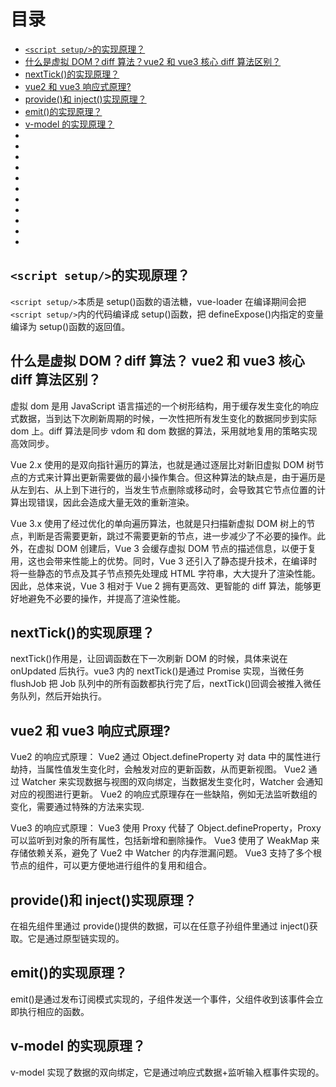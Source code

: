 # 目录

- [`<script setup/>`的实现原理？](##1)
- [什么是虚拟 DOM？diff 算法？vue2 和 vue3 核心 diff 算法区别？](##1)
- [nextTick()的实现原理？](##1)
- [vue2 和 vue3 响应式原理?](##1)
- [provide()和 inject()实现原理？](##1)
- [emit()的实现原理？](##1)
- [v-model 的实现原理？](##1)
- [](##1)
- [](##1)
- [](##1)
- [](##1)
- [](##1)
- [](##1)
- [](##1)
- [](##1)
- [](##1)
- [](##1)
- [](##1)

## `<script setup/>`的实现原理？

`<script setup/>`本质是 setup()函数的语法糖，vue-loader 在编译期间会把`<script setup/>`内的代码编译成 setup()函数，把 defineExpose()内指定的变量编译为 setup()函数的返回值。

## 什么是虚拟 DOM？diff 算法？ vue2 和 vue3 核心 diff 算法区别？

虚拟 dom 是用 JavaScript 语言描述的一个树形结构，用于缓存发生变化的响应式数据，当到达下次刷新周期的时候，一次性把所有发生变化的数据同步到实际 dom 上。diff 算法是同步 vdom 和 dom 数据的算法，采用就地复用的策略实现高效同步。

Vue 2.x 使用的是双向指针遍历的算法，也就是通过逐层比对新旧虚拟 DOM 树节点的方式来计算出更新需要做的最小操作集合。但这种算法的缺点是，由于遍历是从左到右、从上到下进行的，当发生节点删除或移动时，会导致其它节点位置的计算出现错误，因此会造成大量无效的重新渲染。

Vue 3.x 使用了经过优化的单向遍历算法，也就是只扫描新虚拟 DOM 树上的节点，判断是否需要更新，跳过不需要更新的节点，进一步减少了不必要的操作。此外，在虚拟 DOM 创建后，Vue 3 会缓存虚拟 DOM 节点的描述信息，以便于复用，这也会带来性能上的优势。同时，Vue 3 还引入了静态提升技术，在编译时将一些静态的节点及其子节点预先处理成 HTML 字符串，大大提升了渲染性能。
因此，总体来说，Vue 3 相对于 Vue 2 拥有更高效、更智能的 diff 算法，能够更好地避免不必要的操作，并提高了渲染性能。

## nextTick()的实现原理？

nextTick()作用是，让回调函数在下一次刷新 DOM 的时候，具体来说在 onUpdated 后执行。vue3 内的 nextTick()是通过 Promise 实现，当微任务 flushJob 把 Job 队列中的所有函数都执行完了后，nextTick()回调会被推入微任务队列，然后开始执行。

## vue2 和 vue3 响应式原理?

Vue2 的响应式原理：
Vue2 通过 Object.defineProperty 对 data 中的属性进行劫持，当属性值发生变化时，会触发对应的更新函数，从而更新视图。
Vue2 通过 Watcher 来实现数据与视图的双向绑定，当数据发生变化时，Watcher 会通知对应的视图进行更新。
Vue2 的响应式原理存在一些缺陷，例如无法监听数组的变化，需要通过特殊的方法来实现.

Vue3 的响应式原理：
Vue3 使用 Proxy 代替了 Object.defineProperty，Proxy 可以监听到对象的所有属性，包括新增和删除操作。
Vue3 使用了 WeakMap 来存储依赖关系，避免了 Vue2 中 Watcher 的内存泄漏问题。
Vue3 支持了多个根节点的组件，可以更方便地进行组件的复用和组合。

## provide()和 inject()实现原理？

在祖先组件里通过 provide()提供的数据，可以在任意子孙组件里通过 inject()获取。它是通过原型链实现的。

## emit()的实现原理？

emit()是通过发布订阅模式实现的，子组件发送一个事件，父组件收到该事件会立即执行相应的函数。

## v-model 的实现原理？

v-model 实现了数据的双向绑定，它是通过响应式数据+监听输入框事件实现的。

